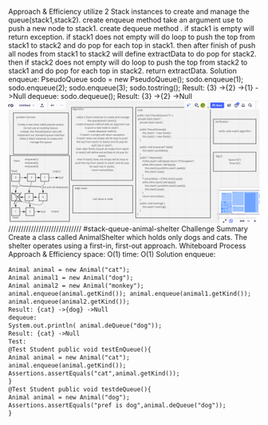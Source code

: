 Approach & Efficiency
utilize 2 Stack instances to create and manage the queue(stack1,stack2).
create enqueue method take an argument use to push a new node to stack1.
create dequeue method .
if stack1 is empty will return exception. if stack1 does not empty will do loop to push the top from stack1 to stack2 and do pop for each top in stack1.
then after finish of push all nodes from stack1 to stack2 will define extractData to do pop for stack2.
then if stack2 does not empty will do loop to push the top from stack2 to stack1 and do pop for each top in stack2.
return extractData.
Solution
enqueue:
PseudoQueue sodo = new PseudoQueue();
sodo.enqueue(1);
sodo.enqueue(2);
sodo.enqueue(3);
sodo.tostring();
Result: {3} ->{2} ->{1} ->Null
dequeue:
sodo.dequeue();
Result: {3} ->{2} ->Null
![](queue-stack.PNG)
/////////////////////////////
#stack-queue-animal-shelter
Challenge Summary
Create a class called AnimalShelter which holds only dogs and cats. The shelter operates using a first-in, first-out approach.
Whiteboard Process
Approach & Efficiency
space: O(1) time: O(1)
Solution
enqueue:
````
Animal animal = new Animal("cat");
Animal animal1 = new Animal("dog");
Animal animal2 = new Animal("monkey");
animal.enqueue(animal.getKind()); animal.enqueue(animal1.getKind()); animal.enqueue(animal2.getKind());
Result: {cat} ->{dog} ->Null
dequeue:
System.out.println( animal.deQueue("dog"));
Result: {cat} ->Null
Test:
@Test Student public void testEnQueue(){
Animal animal = new Animal("cat");
animal.enqueue(animal.getKind());
Assertions.assertEquals("cat",animal.getKind());
}
@Test Student public void testdeQueue(){
Animal animal = new Animal("dog");
Assertions.assertEquals("pref is dog",animal.deQueue("dog"));
}